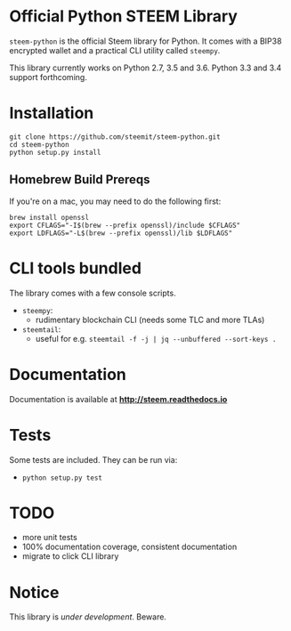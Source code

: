 # Official Python STEEM Library

`steem-python` is the official Steem library for Python. It comes with a
BIP38 encrypted wallet and a practical CLI utility called `steempy`.

This library currently works on Python 2.7, 3.5 and 3.6. Python 3.3 and 3.4 support forthcoming.

# Installation

```
git clone https://github.com/steemit/steem-python.git
cd steem-python
python setup.py install
```

## Homebrew Build Prereqs

If you're on a mac, you may need to do the following first:

```
brew install openssl
export CFLAGS="-I$(brew --prefix openssl)/include $CFLAGS"
export LDFLAGS="-L$(brew --prefix openssl)/lib $LDFLAGS"
```

# CLI tools bundled

The library comes with a few console scripts.

* `steempy`:
    * rudimentary blockchain CLI (needs some TLC and more TLAs)
* `steemtail`:
    * useful for e.g. `steemtail -f -j | jq --unbuffered --sort-keys .`

# Documentation

Documentation is available at **http://steem.readthedocs.io**

# Tests

Some tests are included.  They can be run via:

* `python setup.py test`

# TODO

* more unit tests
* 100% documentation coverage, consistent documentation
* migrate to click CLI library

# Notice

This library is *under development*.  Beware.
